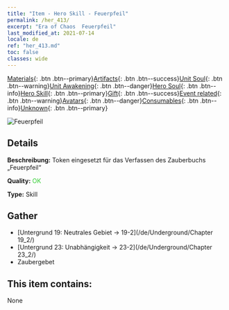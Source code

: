 ```yaml
---
title: "Item - Hero Skill - Feuerpfeil"
permalink: /her_413/
excerpt: "Era of Chaos  Feuerpfeil"
last_modified_at: 2021-07-14
locale: de
ref: "her_413.md"
toc: false
classes: wide
---
```

 [Materials](/ItemsDE/){: .btn .btn--primary}[Artifacts](/ItemsDE/Artifacts/){: .btn .btn--success}[Unit Soul](/ItemsDE/UnitSoul/){: .btn .btn--warning}[Unit Awakening](/ItemsDE/UnitAwakening/){: .btn .btn--danger}[Hero Soul](/ItemsDE/HeroSoul/){: .btn .btn--info}[Hero Skill](/ItemsDE/HeroSkill/){: .btn .btn--primary}[Gift](/ItemsDE/Gift/){: .btn .btn--success}[Event related](/ItemsDE/Events/){: .btn .btn--warning}[Avatars](/ItemsDE/Avatars/){: .btn .btn--danger}[Consumables](/ItemsDE/Consumables/){: .btn .btn--info}[Unknown](/ItemsDE/Unknown/){: .btn .btn--primary}

 ![Feuerpfeil](/images/t/ps_liehuoshenjian.png)

## Details
 **Beschreibung:** Token eingesetzt für das Verfassen des Zauberbuchs „Feuerpfeil“

 **Quality:** <span style="color: #32CD32">OK</span>

 **Type:** Skill

## Gather

*    [Untergrund 19: Neutrales Gebiet -> 19-2](/de/Underground/Chapter 19_2/) 
*    [Untergrund 23: Unabhängigkeit -> 23-2](/de/Underground/Chapter 23_2/) 
*    Zaubergebet 

## This item contains:

  None

